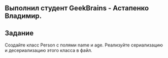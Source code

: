 <h2>Выполнил студент GeekBrains - Астапенко Владимир.</h2>
<h2>Задание</h2>

Создайте класс Person с полями name и age. Реализуйте сериализацию и десериализацию этого класса в файл.
